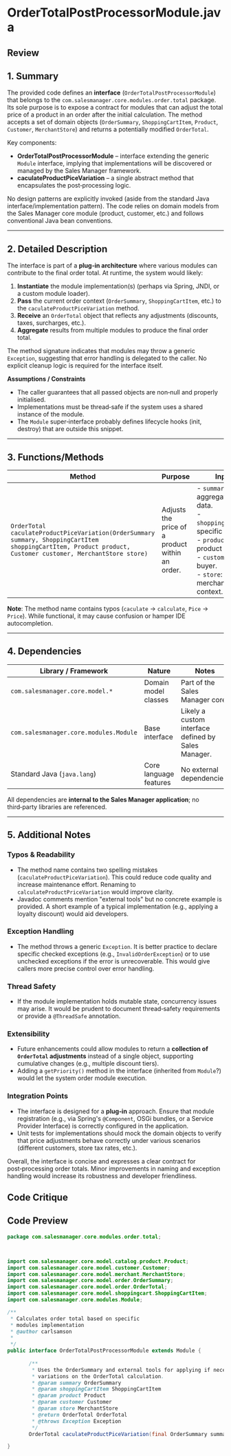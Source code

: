 # OrderTotalPostProcessorModule.java

## Review

## 1. Summary  
The provided code defines an **interface** (`OrderTotalPostProcessorModule`) that belongs to the `com.salesmanager.core.modules.order.total` package.  
Its sole purpose is to expose a contract for modules that can adjust the total price of a product in an order after the initial calculation. The method accepts a set of domain objects (`OrderSummary`, `ShoppingCartItem`, `Product`, `Customer`, `MerchantStore`) and returns a potentially modified `OrderTotal`.  

Key components:  
- **OrderTotalPostProcessorModule** – interface extending the generic `Module` interface, implying that implementations will be discovered or managed by the Sales Manager framework.  
- **caculateProductPiceVariation** – a single abstract method that encapsulates the post‑processing logic.

No design patterns are explicitly invoked (aside from the standard Java interface/implementation pattern). The code relies on domain models from the Sales Manager core module (product, customer, etc.) and follows conventional Java bean conventions.

---

## 2. Detailed Description  
The interface is part of a **plug‑in architecture** where various modules can contribute to the final order total. At runtime, the system would likely:

1. **Instantiate** the module implementation(s) (perhaps via Spring, JNDI, or a custom module loader).  
2. **Pass** the current order context (`OrderSummary`, `ShoppingCartItem`, etc.) to the `caculateProductPiceVariation` method.  
3. **Receive** an `OrderTotal` object that reflects any adjustments (discounts, taxes, surcharges, etc.).  
4. **Aggregate** results from multiple modules to produce the final order total.

The method signature indicates that modules may throw a generic `Exception`, suggesting that error handling is delegated to the caller. No explicit cleanup logic is required for the interface itself.

**Assumptions / Constraints**  
- The caller guarantees that all passed objects are non‑null and properly initialised.  
- Implementations must be thread‑safe if the system uses a shared instance of the module.  
- The `Module` super‑interface probably defines lifecycle hooks (init, destroy) that are outside this snippet.

---

## 3. Functions/Methods  
| Method | Purpose | Inputs | Output | Side‑Effects |
|--------|---------|--------|--------|--------------|
| `OrderTotal caculateProductPiceVariation(OrderSummary summary, ShoppingCartItem shoppingCartItem, Product product, Customer customer, MerchantStore store)` | Adjusts the price of a product within an order. | - `summary`: aggregate order data.<br>- `shoppingCartItem`: specific line item.<br>- `product`: the product entity.<br>- `customer`: the buyer.<br>- `store`: the merchant store context. | A new or modified `OrderTotal` reflecting any price variations. | May read from or modify the passed domain objects (depending on implementation). Throws `Exception` on failure. |

**Note**: The method name contains typos (`caculate` → `calculate`, `Pice` → `Price`). While functional, it may cause confusion or hamper IDE autocompletion.

---

## 4. Dependencies  
| Library / Framework | Nature | Notes |
|---------------------|--------|-------|
| `com.salesmanager.core.model.*` | Domain model classes | Part of the Sales Manager core. |
| `com.salesmanager.core.modules.Module` | Base interface | Likely a custom interface defined by Sales Manager. |
| Standard Java (`java.lang`) | Core language features | No external dependencies. |

All dependencies are **internal to the Sales Manager application**; no third‑party libraries are referenced.

---

## 5. Additional Notes  
### Typos & Readability  
- The method name contains two spelling mistakes (`caculateProductPiceVariation`). This could reduce code quality and increase maintenance effort. Renaming to `calculateProductPriceVariation` would improve clarity.  
- Javadoc comments mention "external tools" but no concrete example is provided. A short example of a typical implementation (e.g., applying a loyalty discount) would aid developers.

### Exception Handling  
- The method throws a generic `Exception`. It is better practice to declare specific checked exceptions (e.g., `InvalidOrderException`) or to use unchecked exceptions if the error is unrecoverable. This would give callers more precise control over error handling.

### Thread Safety  
- If the module implementation holds mutable state, concurrency issues may arise. It would be prudent to document thread‑safety requirements or provide a `@ThreadSafe` annotation.

### Extensibility  
- Future enhancements could allow modules to return a **collection of `OrderTotal` adjustments** instead of a single object, supporting cumulative changes (e.g., multiple discount tiers).  
- Adding a `getPriority()` method in the interface (inherited from `Module`?) would let the system order module execution.

### Integration Points  
- The interface is designed for a **plug‑in** approach. Ensure that module registration (e.g., via Spring's `@Component`, OSGi bundles, or a Service Provider Interface) is correctly configured in the application.  
- Unit tests for implementations should mock the domain objects to verify that price adjustments behave correctly under various scenarios (different customers, store tax rates, etc.).

Overall, the interface is concise and expresses a clear contract for post‑processing order totals. Minor improvements in naming and exception handling would increase its robustness and developer friendliness.

## Code Critique



## Code Preview

```java
package com.salesmanager.core.modules.order.total;



import com.salesmanager.core.model.catalog.product.Product;
import com.salesmanager.core.model.customer.Customer;
import com.salesmanager.core.model.merchant.MerchantStore;
import com.salesmanager.core.model.order.OrderSummary;
import com.salesmanager.core.model.order.OrderTotal;
import com.salesmanager.core.model.shoppingcart.ShoppingCartItem;
import com.salesmanager.core.modules.Module;

/**
 * Calculates order total based on specific
 * modules implementation
 * @author carlsamson
 *
 */
public interface OrderTotalPostProcessorModule extends Module {
	
	   /**
	    * Uses the OrderSummary and external tools for applying if necessary
	    * variations on the OrderTotal calculation.
	    * @param summary OrderSummary
	    * @param shoppingCartItem ShoppingCartItem
	    * @param product Product
	    * @param customer Customer
	    * @param store MerchantStore
	    * @return OrderTotal OrderTotal
	    * @throws Exception Exception
	    */
	   OrderTotal caculateProductPiceVariation(final OrderSummary summary, final ShoppingCartItem shoppingCartItem, final Product product, final Customer customer, final MerchantStore store) throws Exception;

}



```

